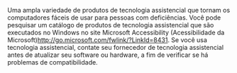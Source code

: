 <Token xmlns:xlink="http://www.w3.org/1999/xlink">Uma ampla variedade de produtos de tecnologia assistencial que tornam os computadores fáceis de usar para pessoas com deficiências. Você pode pesquisar um catálogo de produtos de tecnologia assistencial que são executados no Windows no <externalLink xmlns="http://ddue.schemas.microsoft.com/authoring/2003/5"><linkText>site Microsoft Accessibility (Acessibilidade da Microsoft)</linkText><linkUri>http://go.microsoft.com/fwlink/?LinkId=8431</linkUri></externalLink>. Se você usa tecnologia assistencial, contate seu fornecedor de tecnologia assistencial antes de atualizar seu software ou hardware, a fim de verificar se há problemas de compatibilidade.</Token>

<!--HONumber=Jun16_HO4-->



